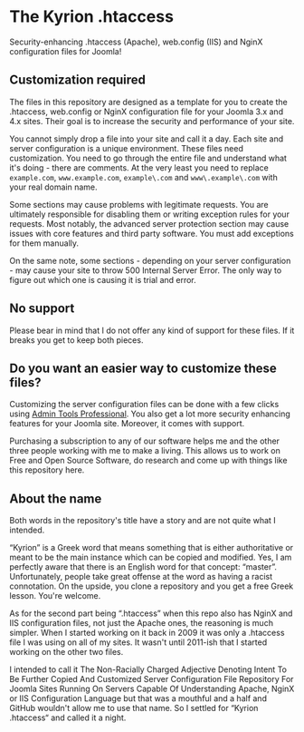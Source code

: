 # The Kyrion .htaccess

Security-enhancing .htaccess (Apache), web.config (IIS) and NginX configuration files for Joomla!

## Customization required

The files in this repository are designed as a template for you to create the .htaccess, web.config or NginX configuration file for your Joomla 3.x and 4.x sites. Their goal is to increase the security and performance of your site.

You cannot simply drop a file into your site and call it a day. Each site and server configuration is a unique environment. These files need customization. You need to go through the entire file and understand what it's doing - there are comments. At the very least you need to replace `example.com`, `www.example.com`, `example\.com` and `www\.example\.com` with your real domain name.

Some sections may cause problems with legitimate requests. You are ultimately responsible for disabling them or writing exception rules for your requests. Most notably, the advanced server protection section may cause issues with core features and third party software. You must add exceptions for them manually.

On the same note, some sections - depending on your server configuration - may cause your site to throw 500 Internal Server Error. The only way to figure out which one is causing it is trial and error.

## No support

Please bear in mind that I do not offer any kind of support for these files. If it breaks you get to keep both pieces.

## Do you want an easier way to customize these files?

Customizing the server configuration files can be done with a few clicks using [Admin Tools Professional](http://www.akeebabackup.com/software/admin-tools.html). You also get a lot more security enhancing features for your Joomla site. Moreover, it comes with support.

Purchasing a subscription to any of our software helps me and the other three people working with me to make a living. This allows us to work on Free and Open Source Software, do research and come up with things like this repository here.

## About the name

Both words in the repository's title have a story and are not quite what I intended.

“Kyrion” is a Greek word that means something that is either authoritative or meant to be the main instance which can be copied and modified. Yes, I am perfectly aware that there is an English word for that concept: “master”. Unfortunately, people take great offense at the word as having a racist connotation. On the upside, you clone a repository and you get a free Greek lesson. You're welcome.

As for the second part being “.htaccess” when this repo also has NginX and IIS configuration files, not just the Apache ones, the reasoning is much simpler. When I started working on it back in 2009 it was only a .htaccess file I was using on all of my sites. It wasn't until 2011-ish that I started working on the other two files.

I intended to call it The Non-Racially Charged Adjective Denoting Intent To Be Further Copied And Customized Server Configuration File Repository For Joomla Sites Running On Servers Capable Of Understanding Apache, NginX or IIS Configuration Language but that was a mouthful and a half and GitHub wouldn't allow me to use that name. So I settled for “Kyrion .htaccess“ and called it a night.
